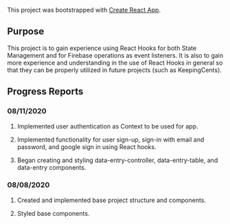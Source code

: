 This project was bootstrapped with [Create React App](https://github.com/facebook/create-react-app).

## Purpose

This project is to gain experience using React Hooks for both State Management and for Firebase operations as
event listeners. It is also to gain more experience and understanding in the use of React Hooks in general so
that they can be properly utilized in future projects (such as KeepingCents).

## Progress Reports

### 08/11/2020

1. Implemented user authentication as Context to be used for app.

2. Implemented functionality for user sign-up, sign-in with email and password, and google sign in using React hooks.

3. Began creating and styling data-entry-controller, data-entry-table, and data-entry components.

### 08/08/2020

1. Created and implemented base project structure and components.

2. Styled base components.


